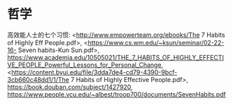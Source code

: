 # 哲学

高效能人士的七个习惯:
<http://www.empowerteam.org/ebooks/The 7 Habits of Highly Eff People.pdf>,
<https://www.cs.wm.edu/~ksun/seminar/02-22-16- Seven habits-Kun Sun.pdf>,
<https://www.academia.edu/10505021/THE_7_HABITS_OF_HIGHLY_EFFECTIVE_PEOPLE_Powerful_Lessons_for_Personal_Change>,
<https://content.byui.edu/file/3dda7de4-cd79-4390-9bcf-3cb660c48dd1/1/The 7 Habits of Highly Effective People.pdf>,
<https://book.douban.com/subject/1427920>,
<https://www.people.vcu.edu/~albest/troop700/documents/SevenHabits.pdf>
